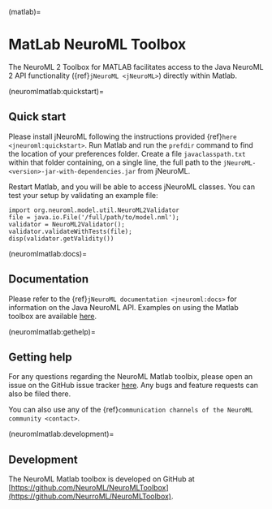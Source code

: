 (matlab)=
# MatLab NeuroML Toolbox

The NeuroML 2 Toolbox for MATLAB facilitates access to the Java NeuroML 2 API functionality ({ref}`jNeuroML <jNeuroML>`) directly within Matlab.

(neuromlmatlab:quickstart)=
## Quick start

Please install jNeuroML following the instructions provided {ref}`here <jneuroml:quickstart>`.
Run Matlab and run the `prefdir` command to find the location of your preferences folder.
Create a file `javaclasspath.txt` within that folder containing, on a single line, the full path to the `jNeuroML-<version>-jar-with-dependencies.jar` from jNeuroML.

Restart Matlab, and you will be able to access jNeuroML classes.
You can test your setup by validating an example file:

```{code-block}
import org.neuroml.model.util.NeuroML2Validator
file = java.io.File('/full/path/to/model.nml');
validator = NeuroML2Validator();
validator.validateWithTests(file);
disp(validator.getValidity())
```

(neuromlmatlab:docs)=
## Documentation

Please refer to the {ref}`jNeuroML documentation <jneuroml:docs>` for information on the Java NeuroML API.
Examples on using the Matlab toolbox are available [here](https://github.com/NeuroML/NeuroMLToolbox/blob/master/examples/run_examples.m).

(neuromlmatlab:gethelp)=
## Getting help

For any questions regarding the NeuroML Matlab toolbix, please open an issue on the GitHub issue tracker [here](https://github.com/NeuroML/NeuroMLToolbox/issues).
Any bugs and feature requests can also be filed there.

You can also use any of the {ref}`communication channels of the NeuroML community <contact>`.

(neuromlmatlab:development)=
## Development

The NeuroML Matlab toolbox is developed on GitHub at [https://github.com/NeuroML/NeuroMLToolbox](https://github.com/NeurroML/NeuroMLToolbox).
